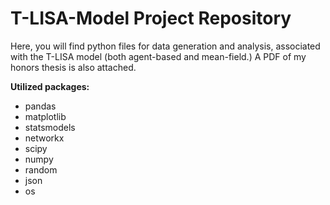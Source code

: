 # T-LISA-Model Project Repository
Here, you will find python files for data generation and analysis, associated with the T-LISA model (both agent-based and mean-field.) A PDF of my honors thesis is also attached. 

**Utilized packages:**
- pandas
- matplotlib
- statsmodels
- networkx
- scipy
- numpy
- random
- json
- os
